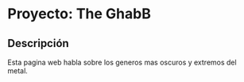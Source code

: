 # Proyecto: The GhabB

## Descripción
Esta pagina web habla sobre los generos mas oscuros y extremos del metal.
